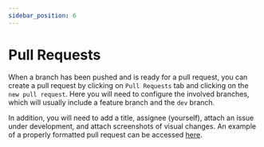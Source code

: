 ```yaml
---
sidebar_position: 6
---
```


# Pull Requests

When a branch has been pushed and is ready for a pull request, you can create a pull request by clicking on `Pull Requests` tab and clicking on the `new pull request`. Here you will need to configure the involved branches, which will usually include a feature branch and the `dev` branch.

In addition, you will need to add a title, assignee (yourself), attach an issue under development, and attach screenshots of visual changes. An example of a properly formatted pull request can be accessed [here](https://github.com/acm-ucr/hackathon-website/pull/312).
